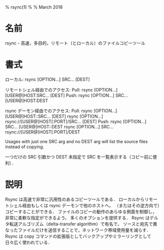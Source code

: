 % rsync(1)
%
% March 2018

# 名前

rsync - 高速，多目的，リモート（とローカル）のファイルコピーツール

# 書式

ローカル:  rsync [OPTION...] SRC... [DEST]

リモートシェル経由でのアクセス:
    Pull: rsync [OPTION...] [USER@]HOST:SRC... [DEST]
    Push: rsync [OPTION...] SRC... [USER@]HOST:DEST

rsync デーモン経由でのアクセス:
    Pull: rsync [OPTION...] [USER@]HOST::SRC... [DEST]
        rsync [OPTION...] rsync://[USER@]HOST[:PORT]/SRC... [DEST]
    Push: rsync [OPTION...] SRC... [USER@]HOST::DEST
        rsync [OPTION...] SRC... rsync://[USER@]HOST[:PORT]/DEST

Usages with just one SRC arg and no DEST arg will list the source files instead of copying.

一つだけの SRC 引数かつ DEST 未指定で SRC を一覧表示する（コピー前に便利）．

# 説明

Rsync は高速で非常に汎用性のあるコピーツールである．
ローカルからリモートシェル経由もしくは rsync デーモンで他のホストへ，
（またはその逆方向で）コピーすることができる．
ファイルのコピーの動作のあらゆる側面を制御し，非常に柔軟な指定ができるよう，
多くのオプションを提供する．
Rsync はデルタ転送アルゴリズム（delta-transfer algorithm）で有名で，
ソースと宛先で異なったファイルだけを送信することで，ネットワーク帯域使用量を減らす．
Rsync は copy コマンドの拡張版としてバックアップやミラーリングとして日々広く使われている．



